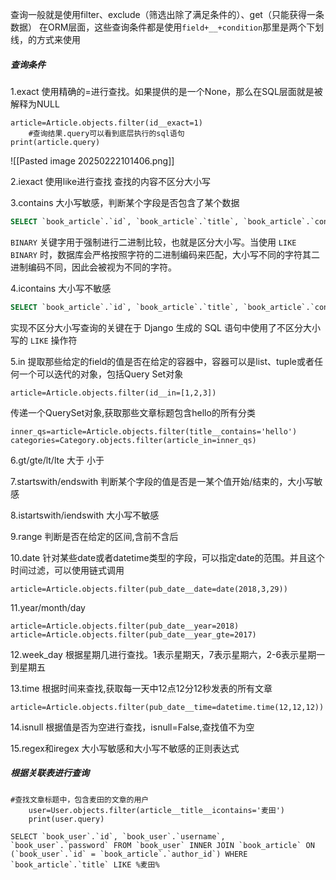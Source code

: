 查询一般就是使用filter、exclude（筛选出除了满足条件的）、get（只能获得一条数据）
在ORM层面，这些查询条件都是使用`field+__+condition`那里是两个下划线，的方式来使用

##### 查询条件
1.exact
使用精确的=进行查找。如果提供的是一个None，那么在SQL层面就是被解释为NULL
```
article=Article.objects.filter(id__exact=1)
    #查询结果.query可以看到底层执行的sql语句
print(article.query)
```
![[Pasted image 20250222101406.png]]

2.iexact
使用like进行查找
查找的内容不区分大小写

3.contains
大小写敏感，判断某个字段是否包含了某个数据
```sql
SELECT `book_article`.`id`, `book_article`.`title`, `book_article`.`content`, `book_article`.`author_id` FROM `book_article` WHERE `book_article`.`title` LIKE BINARY %麦田%
```
`BINARY` 关键字用于强制进行二进制比较，也就是区分大小写。当使用 `LIKE BINARY` 时，数据库会严格按照字符的二进制编码来匹配，大小写不同的字符其二进制编码不同，因此会被视为不同的字符。

4.icontains
大小写不敏感
```sql
SELECT `book_article`.`id`, `book_article`.`title`, `book_article`.`content`, `book_article`.`author_id` FROM `book_article` WHERE `book_article`.`title` LIKE %麦田%
```
实现不区分大小写查询的关键在于 Django 生成的 SQL 语句中使用了不区分大小写的 `LIKE` 操作符

5.in
提取那些给定的field的值是否在给定的容器中，容器可以是list、tuple或者任何一个可以迭代的对象，包括Query Set对象
```
article=Article.objects.filter(id__in=[1,2,3])
```
传递一个QuerySet对象,获取那些文章标题包含hello的所有分类
```
inner_qs=article=Article.objects.filter(title__contains='hello')
categories=Category.objects.filter(article_in=inner_qs)
```

6.gt/gte/lt/lte
大于  小于

7.startswith/endswith
判断某个字段的值是否是一某个值开始/结束的，大小写敏感

8.istartswith/iendswith
大小写不敏感

9.range
判断是否在给定的区间,含前不含后

10.date
针对某些date或者datetime类型的字段，可以指定date的范围。并且这个时间过滤，可以使用链式调用
```
article=Article.objects.filter(pub_date__date=date(2018,3,29))
```

11.year/month/day
```
article=Article.objects.filter(pub_date__year=2018)
article=Article.objects.filter(pub_date__year_gte=2017)
```

12.week_day
根据星期几进行查找。1表示星期天，7表示星期六，2-6表示星期一到星期五

13.time
根据时间来查找,获取每一天中12点12分12秒发表的所有文章
```
article=Article.objects.filter(pub_date__time=datetime.time(12,12,12))
```

14.isnull
根据值是否为空进行查找，isnull=False,查找值不为空

15.regex和iregex
大小写敏感和大小写不敏感的正则表达式

##### 根据关联表进行查询
```
#查找文章标题中，包含麦田的文章的用户
    user=User.objects.filter(article__title__icontains='麦田')
    print(user.query)
```

```
SELECT `book_user`.`id`, `book_user`.`username`, `book_user`.`password` FROM `book_user` INNER JOIN `book_article` ON (`book_user`.`id` = `book_article`.`author_id`) WHERE `book_article`.`title` LIKE %麦田%   
```